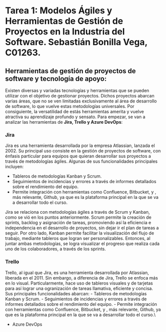 # Tarea 1: Modelos Ágiles y Herramientas de Gestión de Proyectos en la Industria del Software. Sebastián Bonilla Vega, C01263.
## Herramientas de gestión de proyectos de software y tecnología de apoyo:
Existen diversas y variadas tecnologías y herramientas que se pueden utilizar con el objetivo de gestionar proyectos. Dichos proyectos abarcan varias áreas, que no se ven limitadas exclusivamente al área de desarrollo de software, lo que vuelve estas metodologías universales. Por consiguiente, la versatilidad de estás herramientas amerita y vuelve atractiva su aprendizaje profundo y sensato. Para empezar, se van a analizar las herramientas de **Jira, Trello y Azure DevOps**:

### Jira
Jira es una herramienta desarrollada por la empresa Atlassian, lanzada el 2002. Su principal uso consiste en la gestión de proyectos de software, con énfasis particular para equipos que quieran desarrollar sus proyectos a través de metodologías ágiles. Algunas de sus funcionalidades principales incluyen:
 - Tableros de metodologías Kanban y Scrum.
 - Seguimientos de incidencias y errores a través de informes detallados sobre el rendimiento del equipo.
 - Permite integración con herramientas como Confluence, Bitbucket, y , más relevante, Github, ya que es la plataforma principal en la que se va a desarrollar todo el curso.

Jira se relaciona con metodologías ágiles a través de Scrum y Kanban, como se vió en los puntos anteriormente. Scrum permite la creación de sprints, backlog y asignación de tareas, promoviendo así la eficiencia e independencia en el desarrollo de proyectos, sin dejar ir el plan de tareas a seguir. Por otro lado, Kanban permite facilitar la visualización del flujo de trabajo, mediante tableros que logran ser personalizables. Entonces, al juntar ambas metodologías, se logra visualizar el progreso que realiza cada uno de los colaboradores, a través de los sprints.

###  Trello
Trello, al igual que Jira, es una herramienta desarrollada por Atlassian, liberada en el 2011. Sin embargo, a diferencia de Jira, Trello se enfoca más en lo visual. Particularmente, hace uso de tableros visuales y de tarjetas para así lograr una ogranización de tareas llamativa, eficiente y concisa. Sus principales funcionalidades abarcan:
    - Tableros de metodologías Kanban y Scrum.
     - Seguimientos de incidencias y errores a través de informes detallados sobre el rendimiento del equipo.
     - Permite integración con herramientas como Confluence, Bitbucket, y , más relevante, Github, ya que es la plataforma principal en la que se va a desarrollar todo el curso.\

- Azure DevOps